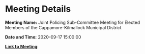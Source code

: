 # Meeting Details

**Meeting Name:** Joint Policing Sub-Committee Meeting for Elected Members of the Cappamore-Kilmallock Municipal District

**Date and Time:** 2020-09-17 15:00:00

**[Link to Meeting](https://www.limerick.ie/council/whats-on/joint-policing-sub-committee-meeting-elected-members-cappamore-kilmallock-0)**
